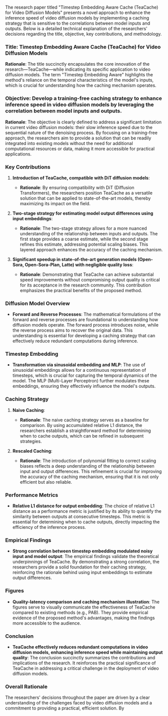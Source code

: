 The research paper titled "Timestep Embedding Aware Cache (TeaCache) for Video Diffusion Models" presents a novel approach to enhance the inference speed of video diffusion models by implementing a caching strategy that is sensitive to the correlations between model inputs and outputs. Below is a detailed technical explanation of the researchers' decisions regarding the title, objective, key contributions, and methodology.

### Title: Timestep Embedding Aware Cache (TeaCache) for Video Diffusion Models

**Rationale**: The title succinctly encapsulates the core innovation of the research—TeaCache—while indicating its specific application to video diffusion models. The term "Timestep Embedding Aware" highlights the method's reliance on the temporal characteristics of the model's inputs, which is crucial for understanding how the caching mechanism operates.

### Objective: Develop a training-free caching strategy to enhance inference speed in video diffusion models by leveraging the correlation between model inputs and outputs.

**Rationale**: The objective is clearly defined to address a significant limitation in current video diffusion models: their slow inference speed due to the sequential nature of the denoising process. By focusing on a training-free approach, the researchers aim to provide a solution that can be readily integrated into existing models without the need for additional computational resources or data, making it more accessible for practical applications.

### Key Contributions

1. **Introduction of TeaCache, compatible with DiT diffusion models**:
   - **Rationale**: By ensuring compatibility with DiT (Diffusion Transformers), the researchers position TeaCache as a versatile solution that can be applied to state-of-the-art models, thereby maximizing its impact on the field.

2. **Two-stage strategy for estimating model output differences using input embeddings**:
   - **Rationale**: The two-stage strategy allows for a more nuanced understanding of the relationship between inputs and outputs. The first stage provides a coarse estimate, while the second stage refines this estimate, addressing potential scaling biases. This layered approach enhances the accuracy of the caching mechanism.

3. **Significant speedup in state-of-the-art generation models (Open-Sora, Open-Sora-Plan, Latte) with negligible quality loss**:
   - **Rationale**: Demonstrating that TeaCache can achieve substantial speed improvements without compromising output quality is critical for its acceptance in the research community. This contribution emphasizes the practical benefits of the proposed method.

### Diffusion Model Overview

- **Forward and Reverse Processes**: The mathematical formulations of the forward and reverse processes are foundational to understanding how diffusion models operate. The forward process introduces noise, while the reverse process aims to recover the original data. This understanding is essential for developing a caching strategy that can effectively reduce redundant computations during inference.

### Timestep Embedding

- **Transformation via sinusoidal embedding and MLP**: The use of sinusoidal embeddings allows for a continuous representation of timesteps, which is crucial for capturing the temporal dynamics of the model. The MLP (Multi-Layer Perceptron) further modulates these embeddings, ensuring they effectively influence the model's outputs.

### Caching Strategy

1. **Naive Caching**:
   - **Rationale**: The naive caching strategy serves as a baseline for comparison. By using accumulated relative L1 distance, the researchers establish a straightforward method for determining when to cache outputs, which can be refined in subsequent strategies.

2. **Rescaled Caching**:
   - **Rationale**: The introduction of polynomial fitting to correct scaling biases reflects a deep understanding of the relationship between input and output differences. This refinement is crucial for improving the accuracy of the caching mechanism, ensuring that it is not only efficient but also reliable.

### Performance Metrics

- **Relative L1 distance for output embedding**: The choice of relative L1 distance as a performance metric is justified by its ability to quantify the similarity between outputs at consecutive timesteps. This metric is essential for determining when to cache outputs, directly impacting the efficiency of the inference process.

### Empirical Findings

- **Strong correlation between timestep embedding modulated noisy input and model output**: The empirical findings validate the theoretical underpinnings of TeaCache. By demonstrating a strong correlation, the researchers provide a solid foundation for their caching strategy, reinforcing the rationale behind using input embeddings to estimate output differences.

### Figures

- **Quality-latency comparison and caching mechanism illustration**: The figures serve to visually communicate the effectiveness of TeaCache compared to existing methods (e.g., PAB). They provide empirical evidence of the proposed method's advantages, making the findings more accessible to the audience.

### Conclusion

- **TeaCache effectively reduces redundant computations in video diffusion models, enhancing inference speed while maintaining output quality**: The conclusion succinctly summarizes the contributions and implications of the research. It reinforces the practical significance of TeaCache in addressing a critical challenge in the deployment of video diffusion models.

### Overall Rationale

The researchers' decisions throughout the paper are driven by a clear understanding of the challenges faced by video diffusion models and a commitment to providing a practical, efficient solution. By